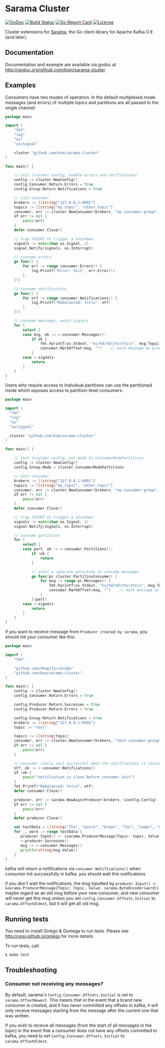 # Sarama Cluster

[![GoDoc](https://godoc.org/github.com/bsm/sarama-cluster?status.svg)](https://godoc.org/github.com/bsm/sarama-cluster)
[![Build Status](https://travis-ci.org/bsm/sarama-cluster.svg?branch=master)](https://travis-ci.org/bsm/sarama-cluster)
[![Go Report Card](https://goreportcard.com/badge/github.com/bsm/sarama-cluster)](https://goreportcard.com/report/github.com/bsm/sarama-cluster)
[![License](https://img.shields.io/badge/License-MIT-blue.svg)](https://opensource.org/licenses/MIT)

Cluster extensions for [Sarama](https://github.com/Shopify/sarama), the Go client library for Apache Kafka 0.9 (and later).

## Documentation

Documentation and example are available via godoc at http://godoc.org/github.com/bsm/sarama-cluster

## Examples

Consumers have two modes of operation. In the default multiplexed mode messages (and errors) of multiple
topics and partitions are all passed to the single channel:

```go
package main

import (
	"fmt"
	"log"
	"os"
	"os/signal"

	cluster "github.com/bsm/sarama-cluster"
)

func main() {

	// init (custom) config, enable errors and notifications
	config := cluster.NewConfig()
	config.Consumer.Return.Errors = true
	config.Group.Return.Notifications = true

	// init consumer
	brokers := []string{"127.0.0.1:9092"}
	topics := []string{"my_topic", "other_topic"}
	consumer, err := cluster.NewConsumer(brokers, "my-consumer-group", topics, config)
	if err != nil {
		panic(err)
	}
	defer consumer.Close()

	// trap SIGINT to trigger a shutdown.
	signals := make(chan os.Signal, 1)
	signal.Notify(signals, os.Interrupt)

	// consume errors
	go func() {
		for err := range consumer.Errors() {
			log.Printf("Error: %s\n", err.Error())
		}
	}()

	// consume notifications
	go func() {
		for ntf := range consumer.Notifications() {
			log.Printf("Rebalanced: %+v\n", ntf)
		}
	}()

	// consume messages, watch signals
	for {
		select {
		case msg, ok := <-consumer.Messages():
			if ok {
				fmt.Fprintf(os.Stdout, "%s/%d/%d\t%s\t%s\n", msg.Topic, msg.Partition, msg.Offset, msg.Key, msg.Value)
				consumer.MarkOffset(msg, "")	// mark message as processed
			}
		case <-signals:
			return
		}
	}
}
```

Users who require access to individual partitions can use the partitioned mode which exposes access to partition-level
consumers:

```go
package main

import (
  "fmt"
  "log"
  "os"
  "os/signal"

  cluster "github.com/bsm/sarama-cluster"
)

func main() {

	// init (custom) config, set mode to ConsumerModePartitions
	config := cluster.NewConfig()
	config.Group.Mode = cluster.ConsumerModePartitions

	// init consumer
	brokers := []string{"127.0.0.1:9092"}
	topics := []string{"my_topic", "other_topic"}
	consumer, err := cluster.NewConsumer(brokers, "my-consumer-group", topics, config)
	if err != nil {
		panic(err)
	}
	defer consumer.Close()

	// trap SIGINT to trigger a shutdown.
	signals := make(chan os.Signal, 1)
	signal.Notify(signals, os.Interrupt)

	// consume partitions
	for {
		select {
		case part, ok := <-consumer.Partitions():
			if !ok {
				return
			}

			// start a separate goroutine to consume messages
			go func(pc cluster.PartitionConsumer) {
				for msg := range pc.Messages() {
					fmt.Fprintf(os.Stdout, "%s/%d/%d\t%s\t%s\n", msg.Topic, msg.Partition, msg.Offset, msg.Key, msg.Value)
					consumer.MarkOffset(msg, "")	// mark message as processed
				}
			}(part)
		case <-signals:
			return
		}
	}
}
```

if you want to receive message from `Producer created by sarama`, you should init your consumer like this:

```go
package main

import (
    "fmt"

    "github.com/Shopify/sarama"
    "github.com/bsm/sarama-cluster"
)

func main() {
    config := cluster.NewConfig()
    config.Consumer.Return.Errors = true

    config.Producer.Return.Successes = true
    config.Producer.Return.Errors = true

    config.Group.Return.Notifications = true
    brokers := []string{"127.0.0.1:9092"}
    topic := "test"

    topics := []string{topic}
    consumer, err := cluster.NewConsumer(brokers, "test-consumer-group", topics, config)
    if err != nil {
        panic(err)
    }

    // consumer really init successful when the notifications is received
    ntf, ok := <-consumer.Notifications()
    if !ok {
        panic("notification is close before consumer init")
    }
    fmt.Printf("Rebalanced: %+v\n", ntf)
    defer consumer.Close()

    producer, err := sarama.NewAsyncProducer(brokers, &config.Config)
    if err != nil {
        panic(err)
    }
    defer producer.Close()

    var testData = []string{"The", "quick", "brown", "fox", "jumps", "over", "the", "lazy", "dog"}
    for _, word := range testData {
       producer.Input() <- &sarama.ProducerMessage{Topic: topic, Value: sarama.ByteEncoder(word)}
       <-producer.Successes()
       msg := <-consumer.Messages()
       println(string(msg.Value))
    }
}
```

kafka will return a notifications via `consumer.Notifications()` when consumer init successfully in kafka. you should wait this notifications.

if you don't wait the notifications, the msg inputted by `producer.Input() <- &sarama.ProducerMessage{Topic: topic, Value: sarama.ByteEncoder(word)}` maybe regard as an old msg before your new consumer, and new consumer will never get this msg unless you set `config.Consumer.Offsets.Initial` to `sarama.OffsetOldest`, but it will get all old msg.

## Running tests

You need to install Ginkgo & Gomega to run tests. Please see
http://onsi.github.io/ginkgo for more details.

To run tests, call:

	$ make test

## Troubleshooting

### Consumer not receiving any messages?

By default, sarama's `Config.Consumer.Offsets.Initial` is set to `sarama.OffsetNewest`. This means that in the event that a brand new consumer is created, and it has never committed any offsets to kafka, it will only receive messages starting from the message after the current one that was written.

If you wish to receive all messages (from the start of all messages in the topic) in the event that a consumer does not have any offsets committed to kafka, you need to set `Config.Consumer.Offsets.Initial` to `sarama.OffsetOldest`.
